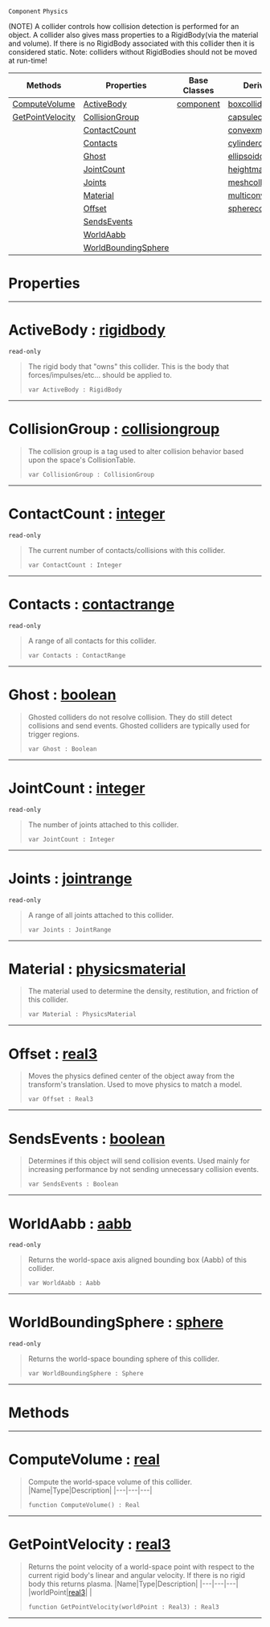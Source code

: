  `Component` `Physics`



(NOTE) A collider controls how collision detection is performed for an object. A collider also gives mass properties to a RigidBody(via the material and volume). If there is no RigidBody associated with this collider then it is considered static. Note: colliders without RigidBodies should not be moved at run-time!

|Methods|Properties|Base Classes|Derived Classes|
|---|---|---|---|
|[ ComputeVolume](https://plasmaengine.github.io/PlasmaDocs/Plasma1/C++/code_reference/class_reference/collider.markdown#computevolume-plasma-engin)|[ ActiveBody](https://plasmaengine.github.io/PlasmaDocs/Plasma1/C++/code_reference/class_reference/collider.markdown#activebody-plasma-engine-d)|[component](https://plasmaengine.github.io/PlasmaDocs/Plasma1/C++/code_reference/class_reference/component.markdown)|[boxcollider](https://plasmaengine.github.io/PlasmaDocs/Plasma1/C++/code_reference/class_reference/boxcollider.markdown)|
|[ GetPointVelocity](https://plasmaengine.github.io/PlasmaDocs/Plasma1/C++/code_reference/class_reference/collider.markdown#getpointvelocity-plasma-en)|[ CollisionGroup](https://plasmaengine.github.io/PlasmaDocs/Plasma1/C++/code_reference/class_reference/collider.markdown#collisiongroup-plasma-engi)| |[capsulecollider](https://plasmaengine.github.io/PlasmaDocs/Plasma1/C++/code_reference/class_reference/capsulecollider.markdown)|
| |[ ContactCount](https://plasmaengine.github.io/PlasmaDocs/Plasma1/C++/code_reference/class_reference/collider.markdown#contactcount-plasma-engine)| |[convexmeshcollider](https://plasmaengine.github.io/PlasmaDocs/Plasma1/C++/code_reference/class_reference/convexmeshcollider.markdown)|
| |[ Contacts](https://plasmaengine.github.io/PlasmaDocs/Plasma1/C++/code_reference/class_reference/collider.markdown#contacts-plasma-engine-doc)| |[cylindercollider](https://plasmaengine.github.io/PlasmaDocs/Plasma1/C++/code_reference/class_reference/cylindercollider.markdown)|
| |[ Ghost](https://plasmaengine.github.io/PlasmaDocs/Plasma1/C++/code_reference/class_reference/collider.markdown#ghost-plasma-engine-docume)| |[ellipsoidcollider](https://plasmaengine.github.io/PlasmaDocs/Plasma1/C++/code_reference/class_reference/ellipsoidcollider.markdown)|
| |[ JointCount](https://plasmaengine.github.io/PlasmaDocs/Plasma1/C++/code_reference/class_reference/collider.markdown#jointcount-plasma-engine-d)| |[heightmapcollider](https://plasmaengine.github.io/PlasmaDocs/Plasma1/C++/code_reference/class_reference/heightmapcollider.markdown)|
| |[ Joints](https://plasmaengine.github.io/PlasmaDocs/Plasma1/C++/code_reference/class_reference/collider.markdown#joints-plasma-engine-docum)| |[meshcollider](https://plasmaengine.github.io/PlasmaDocs/Plasma1/C++/code_reference/class_reference/meshcollider.markdown)|
| |[ Material](https://plasmaengine.github.io/PlasmaDocs/Plasma1/C++/code_reference/class_reference/collider.markdown#material-plasma-engine-doc)| |[multiconvexmeshcollider](https://plasmaengine.github.io/PlasmaDocs/Plasma1/C++/code_reference/class_reference/multiconvexmeshcollider.markdown)|
| |[ Offset](https://plasmaengine.github.io/PlasmaDocs/Plasma1/C++/code_reference/class_reference/collider.markdown#offset-plasma-engine-docum)| |[spherecollider](https://plasmaengine.github.io/PlasmaDocs/Plasma1/C++/code_reference/class_reference/spherecollider.markdown)|
| |[ SendsEvents](https://plasmaengine.github.io/PlasmaDocs/Plasma1/C++/code_reference/class_reference/collider.markdown#sendsevents-plasma-engine)| | |
| |[ WorldAabb](https://plasmaengine.github.io/PlasmaDocs/Plasma1/C++/code_reference/class_reference/collider.markdown#worldaabb-plasma-engine-do)| | |
| |[ WorldBoundingSphere](https://plasmaengine.github.io/PlasmaDocs/Plasma1/C++/code_reference/class_reference/collider.markdown#worldboundingsphere-plasma)| | |


 #  Properties


---  
 #  ActiveBody : [rigidbody](https://plasmaengine.github.io/PlasmaDocs/Plasma1/C++/code_reference/class_reference/rigidbody.markdown)

 `read-only`

> The rigid body that "owns" this collider. This is the body that forces/impulses/etc... should be applied to.
> ``` lang=cpp, name=Lightning
> var ActiveBody : RigidBody


---  
 #  CollisionGroup : [collisiongroup](https://plasmaengine.github.io/PlasmaDocs/Plasma1/C++/code_reference/class_reference/collisiongroup.markdown)

> The collision group is a tag used to alter collision behavior based upon the space's CollisionTable.
> ``` lang=cpp, name=Lightning
> var CollisionGroup : CollisionGroup


---  
 #  ContactCount : [integer](https://plasmaengine.github.io/PlasmaDocs/Plasma1/C++/code_reference/lightning_base_types/integer.markdown)

 `read-only`

> The current number of contacts/collisions with this collider.
> ``` lang=cpp, name=Lightning
> var ContactCount : Integer


---  
 #  Contacts : [contactrange](https://plasmaengine.github.io/PlasmaDocs/Plasma1/C++/code_reference/class_reference/contactrange.markdown)

 `read-only`

> A range of all contacts for this collider.
> ``` lang=cpp, name=Lightning
> var Contacts : ContactRange


---  
 #  Ghost : [boolean](https://plasmaengine.github.io/PlasmaDocs/Plasma1/C++/code_reference/lightning_base_types/boolean.markdown)

> Ghosted colliders do not resolve collision. They do still detect collisions and send events. Ghosted colliders are typically used for trigger regions.
> ``` lang=cpp, name=Lightning
> var Ghost : Boolean


---  
 #  JointCount : [integer](https://plasmaengine.github.io/PlasmaDocs/Plasma1/C++/code_reference/lightning_base_types/integer.markdown)

 `read-only`

> The number of joints attached to this collider.
> ``` lang=cpp, name=Lightning
> var JointCount : Integer


---  
 #  Joints : [jointrange](https://plasmaengine.github.io/PlasmaDocs/Plasma1/C++/code_reference/class_reference/jointrange.markdown)

 `read-only`

> A range of all joints attached to this collider.
> ``` lang=cpp, name=Lightning
> var Joints : JointRange


---  
 #  Material : [physicsmaterial](https://plasmaengine.github.io/PlasmaDocs/Plasma1/C++/code_reference/class_reference/physicsmaterial.markdown)

> The material used to determine the density, restitution, and friction of this collider.
> ``` lang=cpp, name=Lightning
> var Material : PhysicsMaterial


---  
 #  Offset : [real3](https://plasmaengine.github.io/PlasmaDocs/Plasma1/C++/code_reference/lightning_base_types/real3.markdown)

> Moves the physics defined center of the object away from the transform's translation. Used to move physics to match a model.
> ``` lang=cpp, name=Lightning
> var Offset : Real3


---  
 #  SendsEvents : [boolean](https://plasmaengine.github.io/PlasmaDocs/Plasma1/C++/code_reference/lightning_base_types/boolean.markdown)

> Determines if this object will send collision events. Used mainly for increasing performance by not sending unnecessary collision events.
> ``` lang=cpp, name=Lightning
> var SendsEvents : Boolean


---  
 #  WorldAabb : [aabb](https://plasmaengine.github.io/PlasmaDocs/Plasma1/C++/code_reference/class_reference/aabb.markdown)

 `read-only`

> Returns the world-space axis aligned bounding box (Aabb) of this collider.
> ``` lang=cpp, name=Lightning
> var WorldAabb : Aabb


---  
 #  WorldBoundingSphere : [sphere](https://plasmaengine.github.io/PlasmaDocs/Plasma1/C++/code_reference/class_reference/sphere.markdown)

 `read-only`

> Returns the world-space bounding sphere of this collider.
> ``` lang=cpp, name=Lightning
> var WorldBoundingSphere : Sphere


---  
 #  Methods


---  
 #  ComputeVolume : [real](https://plasmaengine.github.io/PlasmaDocs/Plasma1/C++/code_reference/lightning_base_types/real.markdown)

> Compute the world-space volume of this collider.
> |Name|Type|Description|
> |---|---|---|
> ``` lang=cpp, name=Lightning
> function ComputeVolume() : Real
> ``` 


---  
 #  GetPointVelocity : [real3](https://plasmaengine.github.io/PlasmaDocs/Plasma1/C++/code_reference/lightning_base_types/real3.markdown)

> Returns the point velocity of a world-space point with respect to the current rigid body's linear and angular velocity. If there is no rigid body this returns plasma.
> |Name|Type|Description|
> |---|---|---|
> |worldPoint|[real3](https://plasmaengine.github.io/PlasmaDocs/Plasma1/C++/code_reference/lightning_base_types/real3.markdown)| |
> ``` lang=cpp, name=Lightning
> function GetPointVelocity(worldPoint : Real3) : Real3
> ``` 


---  
 

 